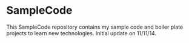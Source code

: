 SampleCode
==========

This SampleCode repository contains my sample code and boiler plate projects to learn new technologies.
Initial update on 11/11/14.
